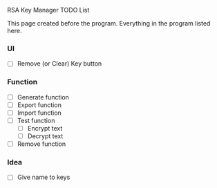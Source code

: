 RSA Key Manager TODO List

This page created before the program. Everything in the program listed here.

### UI
- [ ] Remove (or Clear) Key button

### Function
- [ ] Generate function
- [ ] Export function
- [ ] Import function
- [ ] Test function
  - [ ] Encrypt text
  - [ ] Decrypt text
- [ ] Remove function

### Idea
- [ ] Give name to keys
